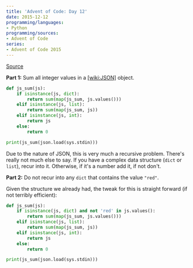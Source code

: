 ```yaml
---
title: 'Advent of Code: Day 12'
date: 2015-12-12
programming/languages:
- Python
programming/sources:
- Advent of Code
series:
- Advent of Code 2015
---
```

<a href="http://adventofcode.com/2015/day/12">Source</a>

**Part 1:** Sum all integer values in a [[wiki:JSON]]() object.

<!--more-->

```python
def js_sum(js):
    if isinstance(js, dict):
        return sum(map(js_sum, js.values()))
    elif isinstance(js, list):
        return sum(map(js_sum, js))
    elif isinstance(js, int):
        return js
    else:
        return 0

print(js_sum(json.load(sys.stdin)))
```

Due to the nature of JSON, this is very much a recursive problem. There's really not much else to say. If you have a complex data structure (`dict` or `list`), recur into it. Otherwise, if it's a number add it, if not don't.

**Part 2:** Do not recur into any `dict` that contains the value `"red"`.

Given the structure we already had, the tweak for this is straight forward (if not terribly efficient):

```python
def js_sum(js):
    if isinstance(js, dict) and not 'red' in js.values():
        return sum(map(js_sum, js.values()))
    elif isinstance(js, list):
        return sum(map(js_sum, js))
    elif isinstance(js, int):
        return js
    else:
        return 0

print(js_sum(json.load(sys.stdin)))
```
